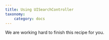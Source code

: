 ```yaml
---
title: Using UISearchController
taxonomy:
    category: docs
---
```


We are working hard to finish this recipe for you. 
